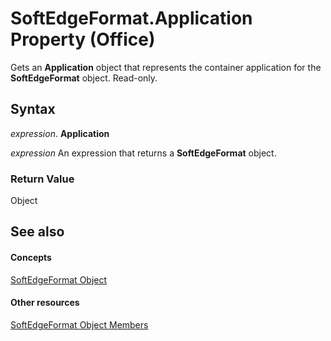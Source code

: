 
# SoftEdgeFormat.Application Property (Office)

Gets an  **Application** object that represents the container application for the **SoftEdgeFormat** object. Read-only.


## Syntax

 _expression_. **Application**

 _expression_ An expression that returns a **SoftEdgeFormat** object.


### Return Value

Object


## See also


#### Concepts


[SoftEdgeFormat Object](9d9b34e1-03b5-9e56-b9ea-89c7ecce0370.md)
#### Other resources


[SoftEdgeFormat Object Members](a2d2a5b6-ffa1-3cfe-c84b-ca2bf04b0e94.md)
